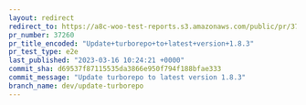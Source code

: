```yaml
---
layout: redirect
redirect_to: https://a8c-woo-test-reports.s3.amazonaws.com/public/pr/37260/e2e/index.html
pr_number: 37260
pr_title_encoded: "Update+turborepo+to+latest+version+1.8.3"
pr_test_type: e2e
last_published: "2023-03-16 10:24:21 +0000"
commit_sha: d69537f87115535da3866e950f794f188bfae333
commit_message: "Update turborepo to latest version 1.8.3"
branch_name: dev/update-turborepo
---
```

